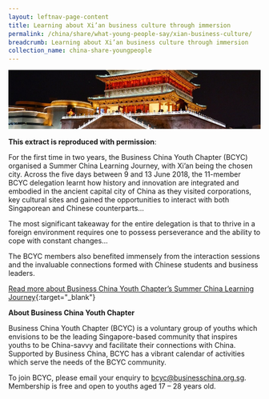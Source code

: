 ```yaml
---
layout: leftnav-page-content
title: Learning about Xi’an business culture through immersion
permalink: /china/share/what-young-people-say/xian-business-culture/
breadcrumb: Learning about Xi’an business culture through immersion
collection_name: china-share-youngpeople
---
```


<img src="\images\china-youngpeople\reflection-young-singaporean.jpg" alt="reflection young singaporean" style="width:800px;" />

**This extract is reproduced with permission**:

For the first time in two years, the Business China Youth Chapter (BCYC) organised a Summer China Learning Journey, with Xi’an being the chosen city. Across the five days between 9 and 13 June 2018, the 11-member BCYC delegation learnt how history and innovation are integrated and embodied in the ancient capital city of China as they visited corporations, key cultural sites and gained the opportunities to interact with both Singaporean and Chinese counterparts…

The most significant takeaway for the entire delegation is that to thrive in a foreign environment requires one to possess perseverance and the ability to cope with constant changes…

The BCYC members also benefited immensely from the interaction sessions and the invaluable connections formed with Chinese students and business leaders.

[Read more about Business China Youth Chapter’s Summer China Learning Journey](https://www.businesschina.org.sg/en/for-students/11-singaporean-youths-learnt-about-xian-business-culture-through-immersion/){:target="_blank"}

**About Business China Youth Chapter**

Business China Youth Chapter (BCYC) is a voluntary group of youths which envisions to be the leading Singapore-based community that inspires youths to be China-savvy and facilitate their connections with China. Supported by Business China, BCYC has a vibrant calendar of activities which serve the needs of the BCYC community.

To join BCYC, please email your enquiry to [bcyc@businesschina.org.sg](mailto:bcyc@businesschina.org.sg). Membership is free and open to youths aged 17 – 28 years old.